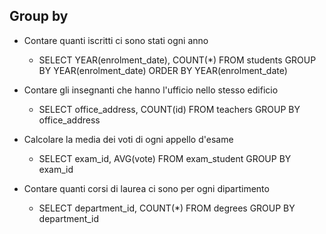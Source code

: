 ## Group by

- Contare quanti iscritti ci sono stati ogni anno
  - SELECT YEAR(enrolment_date), COUNT(*) FROM students GROUP BY YEAR(enrolment_date) ORDER BY YEAR(enrolment_date)

- Contare gli insegnanti che hanno l'ufficio nello stesso edificio
  - SELECT office_address, COUNT(id) FROM teachers GROUP BY office_address

- Calcolare la media dei voti di ogni appello d'esame
  - SELECT exam_id, AVG(vote) FROM exam_student GROUP BY exam_id

- Contare quanti corsi di laurea ci sono per ogni dipartimento
  - SELECT department_id, COUNT(*) FROM degrees GROUP BY department_id

